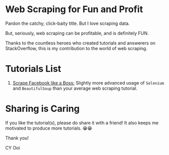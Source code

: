# Web Scraping for Fun and Profit

Pardon the catchy, click-baity title. But I love scraping data.

But, seriously, web scraping can be profitable, and is definitely FUN.

Thanks to the countless heroes who created tutorials and answerers on StackOverflow, this is my contribution to the world of web scraping.

# Tutorials List

1. [Scrape Facebook like a Boss:](https://github.com/cy-ooi88/web-scraping-for-fun-and-profit/blob/main/scrape%20facebook.ipynb)
Slightly more advanced usage of ```Selenium``` and ```BeautifulSoup``` than your average web scraping tutorial.

# Sharing is Caring

If you like the tutorial(s), please do share it with a friend! It also keeps me motivated to produce more tutorials. 😁😁

Thank you!

CY Ooi

